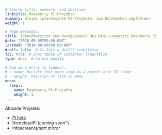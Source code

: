```yaml
---
# Course title, summary, and position.
linktitle: Raspberry Pi-Projekte
summary: Kleine interessante PI-Projekte, zum Nachmachen empfohlen!
weight: 1

# Page metadata.
title: Ideenübersicht zum Hausgebrauch des Mini-Computers Raspberry Pi
date: "2018-09-09T00:00:00Z"
lastmod: "2018-09-09T00:00:00Z"
draft: false  # Is this a draft? true/false
toc: true  # Show table of contents? true/false
type: docs  # Do not modify.

# Add menu entry to sidebar.
# - name: Declare this menu item as a parent with ID `name`.
# - weight: Position of link in menu.
menu:
  raspi:
    name: Raspberry Pi-Projekte
    weight: 1
---
```


Aktuelle Projekte:

* [Pi hole](pihole/)
* NextcloudPi (coming soon™)
* Infoscreen/*smart mirror*
